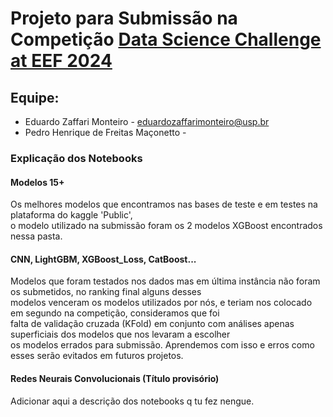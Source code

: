 # Projeto para Submissão na Competição [Data Science Challenge at EEF 2024](https://www.kaggle.com/competitions/data-science-challenge-at-eef-2024)

## Equipe:
- Eduardo Zaffari Monteiro - eduardozaffarimonteiro@usp.br
- Pedro Henrique de Freitas Maçonetto - 

### Explicação dos Notebooks

#### Modelos 15+

Os melhores modelos que encontramos nas bases de teste e em testes na plataforma do kaggle 'Public',  
o modelo utilizado na submissão foram os 2 modelos XGBoost encontrados nessa pasta.

#### CNN, LightGBM, XGBoost_Loss, CatBoost...

Modelos que foram testados nos dados mas em última instância não foram os submetidos, no ranking final alguns desses  
modelos venceram os modelos utilizados por nós, e teriam nos colocado em segundo na competição,  consideramos que foi  
falta de validação cruzada (KFold) em conjunto com análises apenas superficiais dos modelos que nos levaram a escolher  
os modelos errados para submissão. Aprendemos com isso e erros como esses serão evitados em futuros projetos.

#### Redes Neurais Convolucionais (Título provisório)

Adicionar aqui a descrição dos notebooks q tu fez nengue.